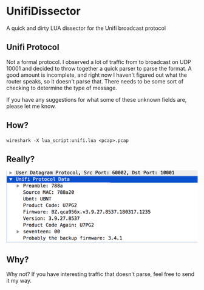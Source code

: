# UnifiDissector
A quick and dirty LUA dissector for the Unifi broadcast protocol

## Unifi Protocol
Not a formal protocol. I observed a lot of traffic from to broadcast on UDP 10001 and decided to throw together a quick parser to parse the format. A good amount is incomplete, and right now I haven't figured out what the router speaks, so it doesn't parse that. There needs to be some sort of checking to determine the type of message.

If you have any suggestions for what some of these unknown fields are, please let me know.

## How?
`wireshark -X lua_script:unifi.lua <pcap>.pcap`

## Really?
![lua_dissector_1](/img/unifi_lua_1.png "Yes.")

## Why?
Why not? If you have interesting traffic that doesn't parse, feel free to send it my way.

